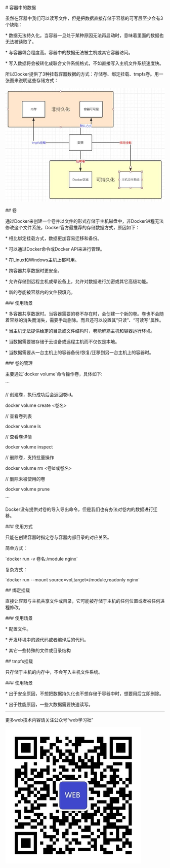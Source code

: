 \# 容器中的数据

虽然在容器中我们可以读写文件，但是把数据直接存储于容器的可写层至少会有3个缺陷：

\* 数据无法持久化。当容器一旦处于某种原因无法再启动时，意味着里面的数据也无法被读取了。

\* 与容器耦合程度高。容器中的数据无法被主机或其它容器访问。

\* 写入数据将会被转化成联合文件系统格式，不如直接写入主机文件系统速度快。

所以Docker提供了3种挂载容器数据的方式：存储卷、绑定挂载、tmpfs卷。用一张图来说明这些存储方式：

![](/assets/160b9d6ab15ac44b.jpg)

\#\# 卷

通过Docker来创建一个卷并以文件的形式存储于主机磁盘中，非Docker进程无法修改这个文件系统，Docker官方最推荐的存储数据方式，原因如下：

\* 相比绑定挂载方式，数据更加容易迁移和备份。

\* 可以通过Docker命令或Docker API来进行管理。

\* 在Linux和Windows主机上都可用。

\* 跨容器共享数据时更安全。

\* 允许存储到远程主机或晕设备上，允许对数据进行加密或其它高级功能。

\* 新的卷能被容器内的文件预填充。

\#\#\# 使用场景

\* 多容器共享数据时。当容器需要的卷不存在时，会创建一个新的卷。卷也不会随着容器的消失而消失，需要手动删除。而且还可以设置其“只读”、“可读写”属性。

\* 当主机无法提供给定的目录或文件结构时，卷能解耦主机和容器运行环境。

\* 当数据需要被存储于云设备或远程主机而不仅仅是本地。

\* 当数据需要从一台主机上的容器备份/恢复/迁移到另一台主机上的容器时。

\#\#\# 卷的管理

主要通过\`docker volume\`命令操作卷，具体如下:

\`\`\`

// 创建卷，执行成功后会返回卷id。

docker volume create &lt;卷名&gt;

// 查看卷列表

docker volume ls

// 查看卷详情

docker volume inspect

// 删除卷，支持批量操作

docker volume rm &lt;卷id或卷名&gt;

// 删除未被使用的卷

docker volume prune

\`\`\`

Docker没有提供对卷的导入导出命令，但是我们也有办法对卷内的数据进行迁移。

\#\#\# 使用方式

只能在创建容器时指定卷与容器内部目录的对应关系。

简单方式：

\`docker run -v 卷名:/module nginx\`

复杂方式：

\`docker run --mount source=vol,target=/module,readonly nginx\`

\#\# 绑定挂载

直接让容器与主机共享文件或目录，它可能被存储于主机的任何位置或者被任何进程修改。

\#\#\# 使用场景

\* 配置文件。

\* 开发环境中的源代码或者编译后的代码。

\* 其它一些特殊的文件或目录结构

\#\# tmpfs挂载

只存储于主机的内存中，不会写入主机文件系统。

\#\#\# 使用场景

\* 出于安全原因，不想把数据持久化也不想存储于容器中时，想要用后立即删除。

\* 出于性能原因，一些大数据需要快速读写。

---

更多web技术内容请关注公众号“web学习社”

![](/assets/webclub.jpg)



